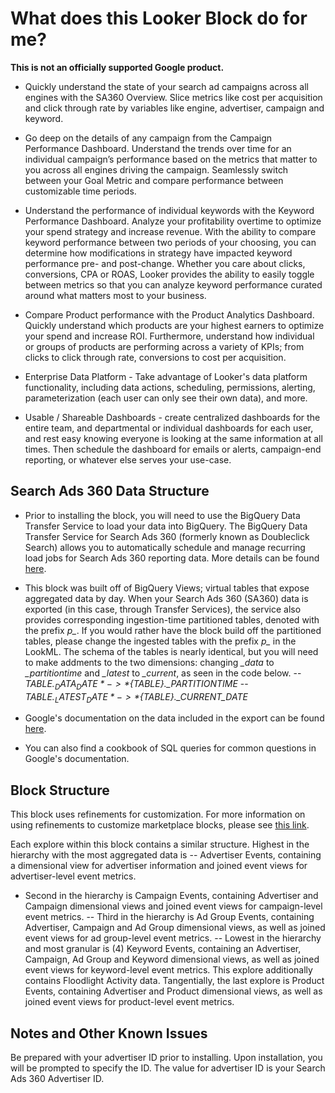 # What does this Looker Block do for me?

**This is not an officially supported Google product.**

- Quickly understand the state of your search ad campaigns across all engines with the SA360 Overview. Slice metrics like cost per acquisition and click through rate by variables like engine, advertiser, campaign and keyword.

- Go deep on the details of any campaign from the Campaign Performance Dashboard. Understand the trends over time for an individual campaign’s performance based on the metrics that matter to you across all engines driving the campaign. Seamlessly switch between your Goal Metric and compare performance between customizable time periods.

- Understand the performance of individual keywords with the Keyword Performance Dashboard. Analyze your profitability overtime to optimize your spend strategy and increase revenue. With the ability to compare keyword performance between two periods of your choosing, you can determine how modifications in strategy have impacted keyword performance pre- and post-change. Whether you care about clicks, conversions, CPA or ROAS, Looker provides the ability to easily toggle between metrics so that you can analyze keyword performance curated around what matters most to your business.

- Compare Product performance with the Product Analytics Dashboard. Quickly understand which products are your highest earners to optimize your spend and increase ROI. Furthermore, understand how individual or groups of products are performing across a variety of KPIs; from clicks to click through rate, conversions to cost per acquisition.

- Enterprise Data Platform - Take advantage of Looker's data platform functionality, including data actions, scheduling, permissions, alerting, parameterization (each user can only see their own data), and more.

- Usable / Shareable Dashboards - create centralized dashboards for the entire team, and departmental or individual dashboards for each user, and rest easy knowing everyone is looking at the same information at all times. Then schedule the dashboard for emails or alerts, campaign-end reporting, or whatever else serves your use-case.

## Search Ads 360 Data Structure


- Prior to installing the block, you will need to use the BigQuery Data Transfer Service to load your data into BigQuery. The BigQuery Data Transfer Service for Search Ads 360 (formerly known as Doubleclick Search) allows you to automatically schedule and manage recurring load jobs for Search Ads 360 reporting data. More details can be found [here](https://slack-redir.net/link?url=https%3A%2F%2Fcloud.google.com%2Fbigquery-transfer%2Fdocs%2Fsa360-transfer).

- This block was built off of BigQuery Views; virtual tables that expose aggregated data by day. When your Search Ads 360 (SA360) data is exported (in this case, through Transfer Services), the service also provides corresponding ingestion-time partitioned tables, denoted with the prefix *p_*. If you would rather have the block build off the partitioned tables, please change the ingested tables with the prefix *p_* in the LookML. The schema of the tables is nearly identical, but you will need to make addments to the two dimensions: changing *_data* to *_partitiontime* and *_latest* to *_current*, as seen in the code below.
-- *${TABLE}._DATA_DATE* -> *${TABLE}._PARTITIONTIME*
-- *${TABLE}._LATEST_DATE* -> *${TABLE}._CURRENT_DATE*

- Google's documentation on the data included in the export can be found [here](https://cloud.google.com/bigquery-transfer/docs/sa360-transformation).
- You can also find a cookbook of SQL queries for common questions in Google's documentation.


## Block Structure
This block uses refinements for customization. For more information on using refinements to customize marketplace blocks, please see [this link](https://docs.looker.com/data-modeling/marketplace/customize-blocks#marketplace_blocks_that_use_refinements).

Each explore within this block contains a similar structure.
Highest in the hierarchy with the most aggregated data  is
-- Advertiser Events, containing a dimensional view for advertiser information and joined event views for advertiser-level event metrics.
- Second in the hierarchy is Campaign Events, containing Advertiser and Campaign dimensional views and joined event views for campaign-level event metrics.
-- Third in the hierarchy is Ad Group Events, containing Advertiser, Campaign and Ad Group dimensional views,  as well as  joined event views for ad group-level event metrics.
-- Lowest in the hierarchy and most granular is (4) Keyword Events, containing an Advertiser, Campaign, Ad Group and Keyword dimensional views,  as well as  joined event views for keyword-level event metrics. This explore additionally contains Floodlight Activity data.
Tangentially, the last explore is Product Events, containing Advertiser and Product dimensional views, as well as joined event views for product-level event metrics.

## Notes and Other Known Issues
Be prepared with your advertiser ID prior to installing. Upon installation, you will be prompted to specify the ID.  The value for advertiser ID is your Search Ads 360 Advertiser ID.
